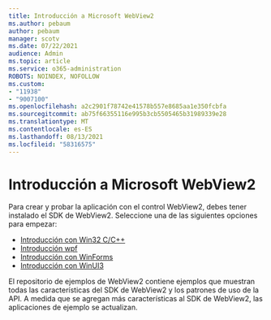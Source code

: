 ```yaml
---
title: Introducción a Microsoft WebView2
ms.author: pebaum
author: pebaum
manager: scotv
ms.date: 07/22/2021
audience: Admin
ms.topic: article
ms.service: o365-administration
ROBOTS: NOINDEX, NOFOLLOW
ms.custom:
- "11938"
- "9007100"
ms.openlocfilehash: a2c2901f78742e41578b557e8685aa1e350fcbfa
ms.sourcegitcommit: ab75f66355116e995b3cb5505465b31989339e28
ms.translationtype: MT
ms.contentlocale: es-ES
ms.lasthandoff: 08/13/2021
ms.locfileid: "58316575"
---
```

# <a name="get-started-with-microsoft-webview2"></a>Introducción a Microsoft WebView2

Para crear y probar la aplicación con el control WebView2, debes tener instalado el SDK de WebView2. Seleccione una de las siguientes opciones para empezar:

- [Introducción con Win32 C/C++](https://docs.microsoft.com/microsoft-edge/webview2/get-started/win32)
- [Introducción wpf](https://docs.microsoft.com/microsoft-edge/webview2/get-started/wpf)
- [Introducción con WinForms](https://docs.microsoft.com/microsoft-edge/webview2/get-started/winforms)
- [Introducción con WinUI3](https://docs.microsoft.com/microsoft-edge/webview2/get-started/winui)

El repositorio de ejemplos de WebView2 contiene ejemplos que muestran todas las características del SDK de WebView2 y los patrones de uso de la API. A medida que se agregan más características al SDK de WebView2, las aplicaciones de ejemplo se actualizan.

